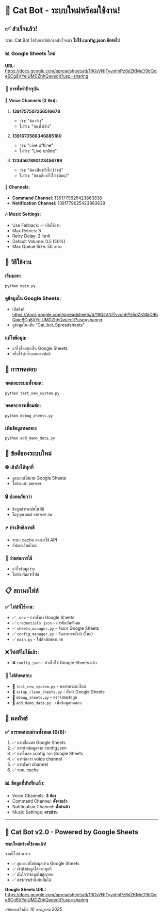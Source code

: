 # 🎉 Cat Bot - ระบบใหม่พร้อมใช้งาน!

## ✅ สำเร็จแล้ว! 

ระบบ Cat Bot ได้รับการอัปเกรดสำเร็จแล้ว **ไม่ใช้ config.json อีกต่อไป** 

### 📊 Google Sheets ใหม่
**URL:** https://docs.google.com/spreadsheets/d/19GsVNITyyohhPz6dZKMeD9bQoje6Cg8VYelUMDZhhQw/edit?usp=sharing

### 🔧 การตั้งค่าปัจจุบัน

#### 🎵 Voice Channels (3 ห้อง):
1. **1391757507256516678**
   - ว่าง: "ห้องว่าง"
   - ไม่ว่าง: "ห้องไม่ว่าง"

2. **1391673586346885180**
   - ว่าง: "Live offline"
   - ไม่ว่าง: "Live online"

3. **1234567890123456789**
   - ว่าง: "ห้องเสียงทั่วไป (ว่าง)"
   - ไม่ว่าง: "ห้องเสียงทั่วไป (มีคน)"

#### 📢 Channels:
- **Command Channel:** 1391779625423863838
- **Notification Channel:** 1391779625423863838

#### 🎶 Music Settings:
- Use Fallback: ✅ เปิดใช้งาน
- Max Retries: 3
- Retry Delay: 2 วินาที
- Default Volume: 0.5 (50%)
- Max Queue Size: 50 เพลง

## 🚀 วิธีใช้งาน

### เริ่มบอท:
```bash
python main.py
```

### ดูข้อมูลใน Google Sheets:
- เปิดลิงก์: https://docs.google.com/spreadsheets/d/19GsVNITyyohhPz6dZKMeD9bQoje6Cg8VYelUMDZhhQw/edit?usp=sharing
- ดูข้อมูลในแท็บ "Cat_bot_Spreadsheets"

### แก้ไขข้อมูล:
- แก้ไขโดยตรงใน Google Sheets
- หรือใช้คำสั่งบอทตามปกติ

## 🧪 การทดสอบ

### ทดสอบระบบทั้งหมด:
```bash
python test_new_system.py
```

### ทดสอบการเชื่อมต่อ:
```bash
python debug_sheets.py
```

### เพิ่มข้อมูลทดสอบ:
```bash
python add_demo_data.py
```

## 🎯 ข้อดีของระบบใหม่

### 🌐 เข้าถึงได้ทุกที่
- ดูและแก้ไขผ่าน Google Sheets
- ไม่ต้องเข้า server

### 🔒 ปลอดภัยกว่า
- ข้อมูลสำรองอัตโนมัติ
- ไม่สูญหายแม้ server ล่ม

### ⚡ ประสิทธิภาพดี
- ระบบ cache ลดการใช้ API
- อัปเดตเรียลไทม์

### 🔧 ง่ายต่อการใช้
- แก้ไขข้อมูลง่าย
- ไม่ต้องจัดการไฟล์

## 📋 สถานะไฟล์

### ✅ ไฟล์ที่ใช้งาน:
- ✅ `.env` - การตั้งค่า Google Sheets
- ✅ `credentials.json` - การยืนยันตัวตน
- ✅ `sheets_manager.py` - จัดการ Google Sheets
- ✅ `config_manager.py` - จัดการการตั้งค่า (ใหม่)
- ✅ `main.py` - ไฟล์หลักของบอท

### ❌ ไฟล์ที่ไม่ใช้แล้ว:
- ❌ `config.json` - ย้ายไปใช้ Google Sheets แล้ว

### 🧪 ไฟล์ทดสอบ:
- 🧪 `test_new_system.py` - ทดสอบระบบใหม่
- 🧪 `setup_clean_sheets.py` - ตั้งค่า Google Sheets
- 🧪 `debug_sheets.py` - ตรวจสอบข้อมูล
- 🧪 `add_demo_data.py` - เพิ่มข้อมูลทดสอบ

## 🎊 ผลลัพธ์

### ✅ การทดสอบผ่านทั้งหมด (6/6):
1. ✅ การเชื่อมต่อ Google Sheets
2. ✅ การย้ายข้อมูลจาก config.json
3. ✅ การโหลด config จาก Google Sheets  
4. ✅ การจัดการ voice channel
5. ✅ การตั้งค่า channel
6. ✅ ระบบ cache

### 📊 ข้อมูลที่บันทึกแล้ว:
- Voice Channels: **3 ห้อง**
- Command Channel: **ตั้งค่าแล้ว**
- Notification Channel: **ตั้งค่าแล้ว**
- Music Settings: **ครบถ้วน**

---

## 🤖 Cat Bot v2.0 - Powered by Google Sheets

**ระบบใหม่พร้อมใช้งานแล้ว!** 

จากนี้ไปสามารถ:
- ✅ ดูและแก้ไขข้อมูลผ่าน Google Sheets
- ✅ เข้าถึงข้อมูลได้จากทุกที่
- ✅ มั่นใจว่าข้อมูลไม่สูญหาย
- ✅ แชร์การเข้าถึงกับทีมได้

**Google Sheets URL:** 
https://docs.google.com/spreadsheets/d/19GsVNITyyohhPz6dZKMeD9bQoje6Cg8VYelUMDZhhQw/edit?usp=sharing

*อัปเดตเสร็จสิ้น: 10 กรกฎาคม 2025*

